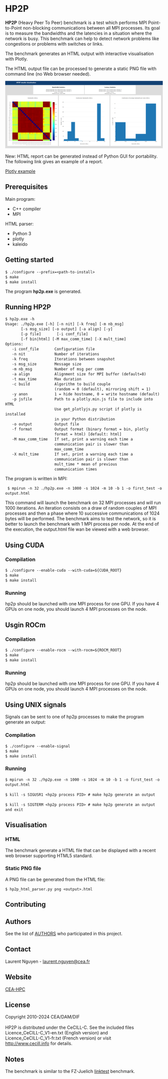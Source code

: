 # HP2P

**HP2P** (Heavy Peer To Peer) benchmark is a test which performs MPI Point-to-Point non-blocking communications between all MPI processes. Its goal is to measure the bandwidths and the latencies in a situation where the network is busy. This benchmark can help to detect network problems like congestions or problems with switches or links.

The benchmark generates an HTML output with interactive visualisation with Plotly.

The HTML output file can be processed to generate a static PNG file with command line (no Web browser needed).

![alt tag](examples/gui-plotly.png)

New: HTML report can be generated instead of Python GUI for portability. The following link gives an example of a report.

[Plotly example](http://htmlpreview.github.io/?https://github.com/cea-hpc/hp2p/blob/master/examples/plotly_example.html)

## Prerequisites

Main program:

* C++ compiler
* MPI

HTML parser:

* Python 3
* plotly
* kaleido

## Getting started

```
$ ./configure --prefix=<path-to-install>
$ make
$ make install
```
The program **hp2p.exe** is generated.

## Running HP2P

```
$ hp2p.exe -h
Usage: ./hp2p.exe [-h] [-n nit] [-k freq] [-m nb_msg]
       [-s msg_size] [-o output] [-a align] [-y]
       [-p file]       [-i conf_file]
       [-f bin|html] [-M max_comm_time] [-X mult_time]
Options:
   -i conf_file       Configuration file
   -n nit             Number of iterations
   -k freq            Iterations between snapshot
   -s msg_size        Message size
   -m nb_msg          Number of msg per comm
   -a align           Alignment size for MPI buffer (default=8)
   -t max_time        Max duration
   -c build           Algorithm to build couple
                      (random = 0 (default), mirroring shift = 1)
   -y anon            1 = hide hostname, 0 = write hostname (default)
   -p jsfile          Path to a plotly.min.js file to include into HTML
                      Use get_plotlyjs.py script if plotly is installed
                      in your Python distribution
   -o output          Output file
   -f format          Output format (binary format = bin, plotly
                      format = html) [default: html]
   -M max_comm_time   If set, print a warning each time a
                      communication pair is slower than 
                      max_comm_time
   -X mult_time       If set, print a warning each time a
                      communication pair is slower than 
                      mult_time * mean of previous
                      communication times
```
The program is written in MPI:
```
 $ mpirun -n 32 ./hp2p.exe -n 1000 -s 1024 -m 10 -b 1 -o first_test -o output.html
```
This command will launch the benchmark on 32 MPI processes and will run 1000 iterations. An iteration consists on a draw of random couples of MPI processes and then a phase where 10 successive communications of 1024 bytes will be performed.
The benchmark aims to test the network, so it is better to launch the benchmark with 1 MPI process per node.
At the end of the execution, the output.html file wan be viewed with a web browser.

## Using CUDA

### Compilation

```
$ ./configure --enable-cuda --with-cuda=${CUDA_ROOT}
$ make
$ make install
```

### Running

hp2p should be launched with one MPI process for one GPU. If you have 4 GPUs on one node, you should launch 4 MPI processes on the node. 

## Usgin ROCm

### Compilation

```
$ ./configure --enable-rocm --with-rocm=${ROCM_ROOT}
$ make
$ make install

```

### Running

hp2p should be launched with one MPI process for one GPU. If you have 4 GPUs on one node, you should launch 4 MPI processes on the node. 

## Using UNIX signals

Signals can be sent to one of hp2p processes to make the program generate an output:

### Compilation

```
$ ./configure --enable-signal
$ make
$ make install
```

### Running

```
$ mpirun -n 32 ./hp2p.exe -n 1000 -s 1024 -m 10 -b 1 -o first_test -o output.html

$ kill -s SIGUSR1 <hp2p process PID> # make hp2p generate an output

$ kill -s SIGTERM <hp2p process PID> # make hp2p generate an output and exit
```

## Visualisation

### HTML 

The benchmark generate a HTML file that can be displayed with a recent web browser supporting HTML5 standard.

### Static PNG file

A PNG file can be generated from the HTML file: 

```
$ hp2p_html_parser.py png <output>.html 
```

## Contributing
## Authors
See the list of [AUTHORS](AUTHORS) who participated in this project.
## Contact

Laurent Nguyen - <laurent.nguyen@cea.fr>

## Website

[CEA-HPC](http://www-hpc.cea.fr/)

## License

Copyright 2010-2024 CEA/DAM/DIF<br />
<br />
HP2P is distributed under the CeCILL-C. See the included files <br />
Licence_CeCILL-C_V1-en.txt (English version) and <br />
Licence_CeCILL-C_V1-fr.txt (French version) or visit  <br />
http://www.cecill.info for details.

## Notes

The benchmark is similar to the FZ-Juelich [linktest](https://www.fz-juelich.de/en/ias/jsc/services/user-support/jsc-software-tools/linktest) benchmark.
